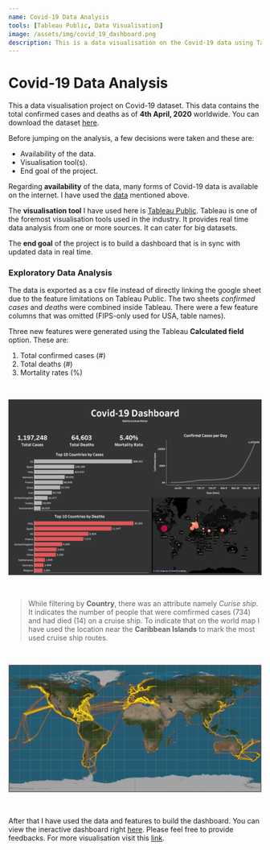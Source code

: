 ```yaml
---
name: Covid-19 Data Analysis
tools: [Tableau Public, Data Visualisation]
image: /assets/img/covid_19_dashboard.png 
description: This is a data visualisation on the Covid-19 data using Tableau.
---
```


# Covid-19 Data Analysis 

This a data visualisation project on Covid-19 dataset. This data contains the total confirmed cases and deaths as of **4th April, 2020** worldwide. You can download the dataset [here](https://docs.google.com/spreadsheets/d/1wt3I4--yBMrcQfR_VKAmAvEnW2dyF6h9VE_EXtNEFs4/edit#gid=1638746837).

Before jumping on the analysis, a few decisions were taken and these are:
- Availability of the data.
- Visualisation tool(s).
- End goal of the project.

Regarding **availability** of the data, many forms of Covid-19 data is available on the internet. I have used the [data](https://docs.google.com/spreadsheets/d/1wt3I4--yBMrcQfR_VKAmAvEnW2dyF6h9VE_EXtNEFs4/edit#gid=1638746837) mentioned above. 

The **visualisation tool** I have used here is [Tableau Public](https://public.tableau.com/en-us/s/). Tableau is one of the foremost visualisation tools used in the industry. It provides real time data analysis from one or more sources. It can cater for big datasets.

The **end goal** of the project is to build a dashboard that is in sync with updated data in real time.

### Exploratory Data Analysis

The data is exported as a csv file instead of directly linking the google sheet due to the feature limitations on Tableau Public. The two sheets *confirmed cases* and *deaths* were combined inside Tableau. There were a few feature columns that was omitted (FIPS-only used for USA, table names).

Three new features were generated using the Tableau **Calculated field** option. These are:
1. Total confirmed cases (#)
2. Total deaths (#)
3. Mortality rates (%)

<br/>

![alt text](../assets/img/covid_19_dashboard.png "Covid-19 dashboard")

<br/>

> While filtering by **Country**, there was an attribute namely *Curise ship*. It indicates the number of people that were comfirmed cases (734) and had died (14) on a cruise ship. To indicate that on the world map I have used the location near the **Caribbean Islands** to mark the most used cruise ship routes.

<br/>

![alt text](../assets/img/major_cruises_heatmap.png "Major cruises heat map")

<br/>

After that I have used the data and features to build the dashboard. You can view the ineractive dashboard right [here](https://public.tableau.com/app/profile/rakibuzzaman.rahat6846/viz/Covid-19dataanalysis_16497710596810/Dashboard1). Please feel free to provide feedbacks. For more visualisation visit this [link](https://public.tableau.com/app/profile/rakibuzzaman.rahat6846).